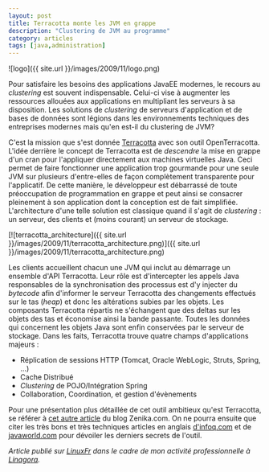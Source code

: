 ```yaml
---
layout: post
title: Terracotta monte les JVM en grappe
description: "Clustering de JVM au programme"
category: articles
tags: [java,administration]
---
```


![logo]({{ site.url }}/images/2009/11/logo.png)

Pour satisfaire les besoins des applications JavaEE modernes, le recours au *clustering* est souvent indispensable. Celui-ci vise à augmenter les ressources allouées aux applications en multipliant les serveurs à sa disposition. Les solutions de *clustering* de serveurs d'application et de bases de données sont légions dans les environnements techniques des entreprises modernes mais qu'en est-il du clustering de JVM?

C'est la mission que s'est donnée [Terracotta](http://www.terracotta.org/) avec son outil OpenTerracotta. L'idée derrière le concept de Terracotta est de *descendre* la mise en grappe d'un cran pour l'appliquer directement aux machines virtuelles Java. Ceci permet de faire fonctionner une application trop gourmande pour une seule JVM sur plusieurs d'entre-elles de façon complètement transparente pour l'applicatif. De cette manière, le développeur est débarrassé de toute préoccupation de programmation en grappe et peut ainsi se consacrer pleinement à son application dont la conception est de fait simplifiée.
 L'architecture d'une telle solution est classique quand il s'agit de *clustering* : un serveur, des clients et (moins courant) un serveur de stockage.

[![terracotta\_architecture]({{ site.url }}/images/2009/11/terracotta_architecture.png)]({{ site.url }}/images/2009/11/terracotta_architecture.png)

Les clients accueillent chacun une JVM qui inclut au démarrage un ensemble d'API Terracotta. Leur rôle est d'intercepter les appels Java responsables de la synchronisation des processus est d'y injecter du *bytecode* afin d'informer le serveur Terracotta des changements effectués sur le tas (*heap*) et donc les altérations subies par les objets. Les composants Terracotta répartis ne s'échangent que des deltas sur les objets des tas et économise ainsi la bande passante. Toutes les données qui concernent les objets Java sont enfin conservées par le serveur de stockage. Dans les faits, Terracotta trouve quatre champs d'applications majeurs :

-   Réplication de sessions HTTP (Tomcat, Oracle WebLogic, Struts, Spring, ...)
-   Cache Distribué
-   *Clustering* de POJO/Intégration Spring
-   Collaboration, Coordination, et gestion d'évènements

Pour une présentation plus détaillée de cet outil ambitieux qu'est Terracotta, se référer à [cet autre article](http://blog.zenika.com/index.php?post/2009/05/05/Présentation-de-Terracotta2) du blog Zenika.com. On ne pourra ensuite que citer les très bons et très techniques articles en anglais [d'infoq.com](http://www.infoq.com/articles/open-terracotta-intro) et de [javaworld.com](http://www.javaworld.com/javaworld/jw-01-2009/jw-01-osjp-terracotta.html) pour dévoiler les derniers secrets de l'outil.

*Article publié sur [LinuxFr](http://linuxfr.org/~galaux) dans le cadre de mon activité professionnelle à [Linagora](http://linagora.com/).*

